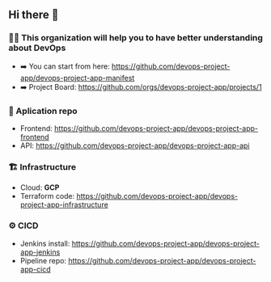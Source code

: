 ## Hi there 👋
### 🙋‍♀️ This organization will help you to have better understanding about DevOps
- ➡️ You can start from here: https://github.com/devops-project-app/devops-project-app-manifest
- ➡️ Project Board: https://github.com/orgs/devops-project-app/projects/1

### 🧱 Aplication repo
- Frontend: https://github.com/devops-project-app/devops-project-app-frontend
- API: https://github.com/devops-project-app/devops-project-app-api
### 🏗️ Infrastructure
- Cloud: **GCP**
- Terraform code: https://github.com/devops-project-app/devops-project-app-infrastructure
### ⚙️ CICD
- Jenkins install: https://github.com/devops-project-app/devops-project-app-jenkins
- Pipeline repo: https://github.com/devops-project-app/devops-project-app-cicd
<!--

**Here are some ideas to get you started:**

🙋‍♀️ A short introduction - what is your organization all about?
🌈 Contribution guidelines - how can the community get involved?
👩‍💻 Useful resources - where can the community find your docs? Is there anything else the community should know?
🍿 Fun facts - what does your team eat for breakfast?
🧙 Remember, you can do mighty things with the power of [Markdown](https://docs.github.com/github/writing-on-github/getting-started-with-writing-and-formatting-on-github/basic-writing-and-formatting-syntax)
-->
